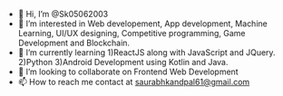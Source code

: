 - 👋 Hi, I’m @Sk05062003
- 👀 I’m interested in Web developement, App development, Machine Learning, UI/UX designing, Competitive programming, Game Development and Blockchain.
- 🌱 I’m currently learning 1)ReactJS along with JavaScript and JQuery. 2)Python 3)Android Development using Kotlin and Java. 
- 💞️ I’m looking to collaborate on Frontend Web Development
- 📫 How to reach me contact at saurabhkandpal61@gmail.com

<!---
Sk05062003/Sk05062003 is a ✨ special ✨ repository because its `README.md` (this file) appears on your GitHub profile.
You can click the Preview link to take a look at your changes.
--->
